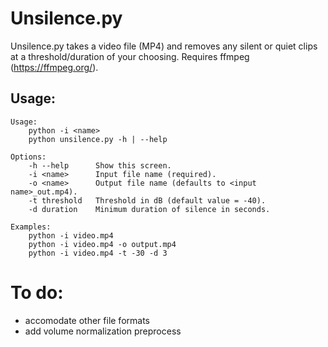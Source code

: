 # Unsilence.py

Unsilence.py takes a video file (MP4) and removes any silent or quiet clips at a threshold/duration of your choosing. Requires ffmpeg (https://ffmpeg.org/). 

## Usage:

```
Usage: 
    python -i <name>
    python unsilence.py -h | --help

Options:
    -h --help      Show this screen.
    -i <name>      Input file name (required).
    -o <name>      Output file name (defaults to <input name>_out.mp4).
    -t threshold   Threshold in dB (default value = -40).
    -d duration    Minimum duration of silence in seconds.
    
Examples:
    python -i video.mp4 
    python -i video.mp4 -o output.mp4
    python -i video.mp4 -t -30 -d 3
```

# To do:
- accomodate other file formats
- add volume normalization preprocess
